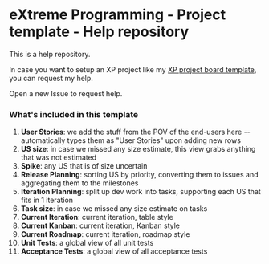 # eXtreme Programming - Project template - Help repository

This is a help repository.

In case you want to setup an XP project like my [XP project board template](https://github.com/users/Whoeza/projects/7), you can request my help.

Open a new Issue to request help.


### What's included in this template
1) **User Stories**: we add the stuff from the POV of the end-users here -- automatically types them as "User Stories" upon adding new rows
2) **US size**: in case we missed any size estimate, this view grabs anything that was not estimated
3) **Spike**: any US that is of size uncertain
4) **Release Planning**: sorting US by priority, converting them to issues and aggregating them to the milestones
5) **Iteration Planning**: split up dev work into tasks, supporting each US that fits in 1 iteration
6) **Task size**: in case we missed any size estimate on tasks
7) **Current Iteration**: current iteration, table style
8) **Current Kanban**: current iteration, Kanban style
9) **Current Roadmap**: current iteration, roadmap style
10) **Unit Tests**: a global view of all unit tests
11) **Acceptance Tests**: a global view of all acceptance tests
